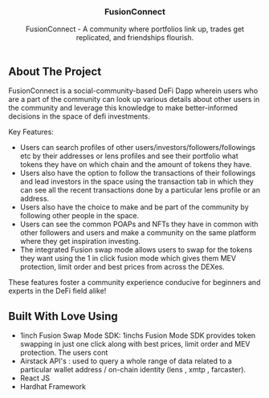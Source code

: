 <br/>
<p align="center">
  <h3 align="center">FusionConnect</h3>

  <p align="center">
    FusionConnect -  A community where portfolios link up, trades get replicated, and friendships flourish.
    <br/>
    <br/>
  </p>
</p>



## About The Project

FusionConnect is a social-community-based DeFi Dapp wherein users who are a part of the community can look up various details about other users in the community and leverage this knowledge to make better-informed decisions in the space of defi investments.

Key Features:

* Users can search profiles of other users/investors/followers/followings etc by their addresses or lens profiles and see their portfolio what tokens they have on which chain and the amount of tokens they have.
* Users also have the option to follow the transactions of their followings and lead investors in the space using the transaction tab in which they can see all the recent transactions done by a particular lens profile or an address. 
* Users also have the choice to make and be part of the community by following other people in the space.
* Users can see the common POAPs and NFTs they have in common with other followers and users and make a community on the same platform where they get inspiration investing.
* The integrated Fusion swap mode allows users to swap for the tokens they want using the 1 in click fusion mode which gives them MEV protection, limit order and best prices from across the DEXes.

These features foster a community experience conducive for beginners and experts in the DeFi field alike!

## Built With Love Using

* 1inch Fusion Swap Mode SDK: 1inchs Fusion Mode SDK provides token swapping in just one click along with best prices, limit order and MEV protection. The users cont 
* Airstack API's : used to query a whole range of data related to a particular wallet address / on-chain identity (lens , xmtp , farcaster).
* React JS
* Hardhat Framework
